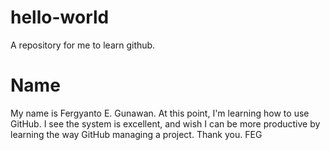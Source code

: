 # hello-world
A repository for me to learn github.

# Name
My name is Fergyanto E. Gunawan. At this point, I'm learning how to use GitHub. I see the system is excellent, and wish I can be more productive by learning the way GitHub managing a project. Thank you. FEG
